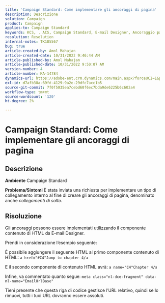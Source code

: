 ```yaml
---
title: 'Campaign Standard: Come implementare gli ancoraggi di pagina'
description: Descrizione
solution: Campaign
product: Campaign
applies-to: Campaign Standard
keywords: KCS, , ACS, Campaign Standard, E-mail Designer, Ancoraggio pagina
resolution: Resolution
internal-notes: TK185567
bug: true
article-created-by: Amol Mahajan
article-created-date: 10/31/2022 9:46:44 AM
article-published-by: Amol Mahajan
article-published-date: 10/31/2022 9:50:07 AM
version-number: 4
article-number: KA-14784
dynamics-url: https://adobe-ent.crm.dynamics.com/main.aspx?forceUCI=1&pagetype=entityrecord&etn=knowledgearticle&id=3fe073ea-0059-ed11-9561-6045bd006079
exl-id: d7afb38a-69fd-4129-9a2e-29dfc7acc1b5
source-git-commit: 7f0f5035ea7cebd60f6ec7bda9de6225b6c602a4
workflow-type: tm+mt
source-wordcount: '120'
ht-degree: 2%

---
```


# Campaign Standard: Come implementare gli ancoraggi di pagina

## Descrizione

<b>Ambiente</b>
Campaign Standard


<b>Problema/Sintomi</b>
È stata inviata una richiesta per implementare un tipo di collegamento interno al fine di creare gli ancoraggi di pagina, denominato anche *collegamenti di salto*.


## Risoluzione


Gli ancoraggi possono essere implementati utilizzando il componente contenuto di HTML da E-mail Designer.

Prendi in considerazione l’esempio seguente:

È possibile aggiungere il seguente HTML al primo componente contenuto di HTML:
`a href="#C4"Jump to chapter 4/a`

E il secondo componente di contenuto HTML avrà:
`a name="C4"Chapter 4/a`

Infine, va commentato quanto segue:
`meta class="nl-dce-fragment" data-nl-name="EmailUrlBase"`

Tieni presente che questa riga di codice gestisce l’URL relativo, quindi se lo rimuovi, tutti i tuoi URL dovranno essere assoluti.
